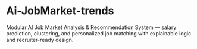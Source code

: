 # Ai-JobMarket-trends
 Modular AI Job Market Analysis &amp; Recommendation System — salary prediction, clustering, and personalized job matching with explainable logic and recruiter-ready design.
